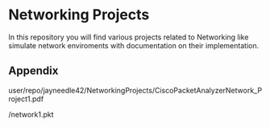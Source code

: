 # Networking Projects

In this repository you will find various projects related to Networking like simulate network enviroments with documentation on their implementation. 


## Appendix

user/repo/jayneedle42/NetworkingProjects/CiscoPacketAnalyzerNetwork_Project1.pdf

/network1.pkt
